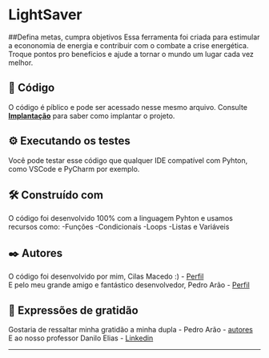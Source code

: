 # LightSaver
##Defina metas, cumpra objetivos
Essa ferramenta foi criada para estimular a econonomia de energia e contribuir com o combate a crise energética.\
Troque pontos pro benefícios e ajude a tornar o mundo um lugar cada vez melhor.

## 🚀 Código

O código é píblico e pode ser acessado nesse mesmo arquivo.
Consulte **[Implantação](#-implanta%C3%A7%C3%A3o)** para saber como implantar o projeto.

## ⚙️ Executando os testes

Você pode testar esse código que qualquer IDE compatível com Pyhton, como VSCode e PyCharm por exemplo. 

## 🛠️ Construído com

O código foi desenvolvido 100% com a linguagem Pyhton e usamos recursos como:
-Funções
-Condicionais
-Loops
-Listas e Variáveis

## ✒️ Autores

O código foi desenvolvido por mim, Cilas Macedo :)  - [Perfil](https://github.com/DevCilas)\
E pelo meu grande amigo e fantástico desenvolvedor, Pedro Arão - [Perfil](https://github.com/pedrobaquini)



## 🎁 Expressões de gratidão

Gostaria de ressaltar minha gratidão a minha dupla - Pedro Arão - [autores](https://github.com/pedrobaquini)\
E ao nosso professor Danilo Elias - [Linkedin](https://www.linkedin.com/in/danilo-rodrigues-de-assis-elias-msc-081843205)




---
